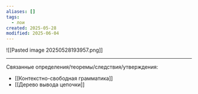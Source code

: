 ```yaml
---
aliases: []
tags:
  - лои
created: 2025-05-28
modified: 2025-06-04
---
```

![[Pasted image 20250528193957.png]]

---
Связанные определения/теоремы/следствия/утверждения:
- [[Контекстно-свободная грамматика]]
- [[Дерево вывода цепочки]]
